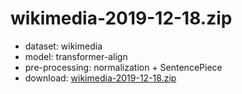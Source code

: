 # wikimedia-2019-12-18.zip

* dataset: wikimedia
* model: transformer-align
* pre-processing: normalization + SentencePiece
* download: [wikimedia-2019-12-18.zip](https://object.pouta.csc.fi/OPUS-MT-dev/bcl-en/wikimedia-2019-12-18.zip)

